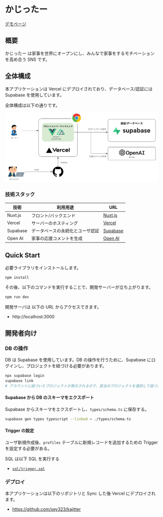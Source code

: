 # かじったー

[デモページ](https://kajitter.vercel.app/)

## 概要

かじったー は家事を世界にオープンにし、みんなで家事をするモチベーションを高め合う SNS です。

## 全体構成

本アプリケーションは Vercel にデプロイされており、データベース/認証には Supabase を使用しています。

全体構成は以下の通りです。

![構成図](docs/arch.png)

### 技術スタック

| 技術     | 利用用途                         | URL                              |
| -------- | -------------------------------- | -------------------------------- |
| Nuxt.js  | フロント/バックエンド            | [Nuxt.js](https://nuxtjs.org/)   |
| Vercel   | サーバーのホスティング           | [Vercel](https://vercel.com/)    |
| Supabase | データベースの永続化とユーザ認証 | [Supabase](https://supabase.io/) |
| Open AI  | 家事の応援コメントを生成         | [Open AI](https://openai.com/)   |

## Quick Start

必要ライブラリをインストールします。

```bash
npm install
```

その後、以下のコマンドを実行することで、開発サーバーが立ち上がります。

```bash
npm run dev
```

開発サーバは 以下の URL からアクセスできます。

- http://localhost:3000

## 開発者向け

### DB の操作

DB は Supabase を使用しています。DB の操作を行うために、Supabase にログインし、プロジェクトを紐づける必要があります。

```bash
npx supabase login
supabase link
# アカウントに紐づいたプロジェクトが表示されるので、該当のプロジェクトを選択して紐づける
```

#### Supabase から DB のスキーマをエクスポート

Supabase からスキーマをエクスポートし、`types/schema.ts` に保存する。

```bash
supabase gen types typescript --linked > ./types/schema.ts
```

#### Trigger の設定

ユーザ新規作成後、`profiles` テーブルに新規レコードを追加するための Trigger を設定する必要がある。

SQL は以下 SQL を実行する

- [`sql/trigger.sql`](sql/trigger.sql)

### デプロイ

本アプリケーションは以下のリポジトリと Sync した後 Vercel にデプロイされます。

- https://github.com/sey323/kajitter
